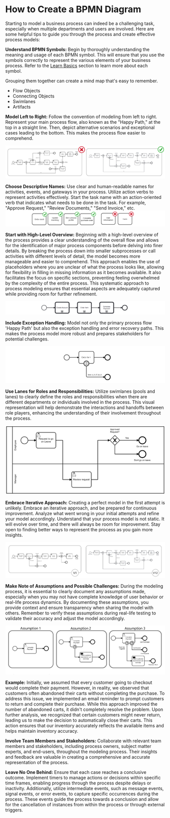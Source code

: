 # How to Create a BPMN Diagram

Starting to model a business process can indeed be a challenging task, especially when multiple departments and users are involved.
Here are some helpful tips to guide you through the process and create effective process models:

**Understand BPMN Symbols:**
Begin by thoroughly understanding the meaning and usage of each BPMN symbol. This will ensure that you use the symbols correctly to represent the various elements of your business process. Refer to the [Learn Basics](../appendices/bpmn_terminology.md) section to learn more about each symbol.

Grouping them together can create a mind map that's easy to remember.

- Flow Objects
- Connecting Objects
- Swimlanes
- Artifacts

**Model Left to Right:**
Follow the convention of modeling from left to right. Represent your main process flow, also known as the "Happy Path," at the top in a straight line. Then, depict alternative scenarios and exceptional cases leading to the bottom. This makes the process flow easier to comprehend.

![model_convention](images/model_convention.png)

**Choose Descriptive Names:**
Use clear and human-readable names for activities, events, and gateways in your process. Utilize action verbs to represent activities effectively. Start the task name with an action-oriented verb that indicates what needs to be done in the task. For example, "Approve Request," "Review Documents," "Send Invoice," etc.
![naming_convention](images/naming_convention.png)

**Start with High-Level Overview:**
Beginning with a high-level overview of the process provides a clear understanding of the overall flow and allows for the identification of major process components before delving into finer details. By breaking the process down into smaller subprocesses or call activities with different levels of detail, the model becomes more manageable and easier to comprehend. This approach enables the use of placeholders where you are unclear of what the process looks like, allowing for flexibility in filling in missing information as it becomes available. It also facilitates the focus on specific sections, preventing feeling overwhelmed by the complexity of the entire process. This systematic approach to process modeling ensures that essential aspects are adequately captured while providing room for further refinement.

![high_level](images/high_level.png)

**Include Exception Handling:**
Model not only the primary process flow 'Happy Path' but also the exception handling and error recovery paths. This makes the process model more robust and prepares stakeholders for potential challenges.

![out_of_stock](images/out_of_stock.png)

**Use Lanes for Roles and Responsibilities:**
Utilize swimlanes (pools and lanes) to clearly define the roles and responsibilities when there are different departments or individuals involved in the process. This visual representation will help demonstrate the interactions and handoffs between role players, enhancing the understanding of their involvement throughout the process.

![lanes](images/lanes_1.png)

**Embrace Iterative Approach:**
Creating a perfect model in the first attempt is unlikely. Embrace an iterative approach, and be prepared for continuous improvement. Analyze what went wrong in your initial attempts and refine your model accordingly. Understand that your process model is not static. It will evolve over time, and there will always be room for improvement. Stay open to finding better ways to represent the process as you gain more insights.

![version](images/version.png)

**Make Note of Assumptions and Possible Challenges:**
During the modeling process, it is essential to clearly document any assumptions made, especially when you may not have complete knowledge of user behavior or real-life process dynamics. By documenting these assumptions, you provide context and ensure transparency when sharing the model with others. Remember to verify these assumptions during real-life testing to validate their accuracy and adjust the model accordingly.

![version](images/assumptions.png)

**Example:**
Initially, we assumed that every customer going to checkout would complete their payment. However, in reality, we observed that customers often abandoned their carts without completing the purchase. To address this issue, we implemented an email reminder to prompt customers to return and complete their purchase. While this approach improved the number of abandoned carts, it didn't completely resolve the problem. Upon further analysis, we recognized that certain customers might never return, leading us to make the decision to automatically close their carts. This action ensures that our inventory accurately reflects the available items and helps maintain inventory accuracy.

**Involve Team Members and Stakeholders:** Collaborate with relevant team members and stakeholders, including process owners, subject matter experts, and end-users, throughout the modeling process. Their insights and feedback are valuable in creating a comprehensive and accurate representation of the process.

**Leave No One Behind:**
Ensure that each case reaches a conclusive outcome. Implement timers to manage actions or decisions within specific time frames, enabling progress through the process despite delays or inactivity. Additionally, utilize intermediate events, such as message events, signal events, or error events, to capture specific occurrences during the process. These events guide the process towards a conclusion and allow for the cancellation of instances from within the process or through external triggers.
